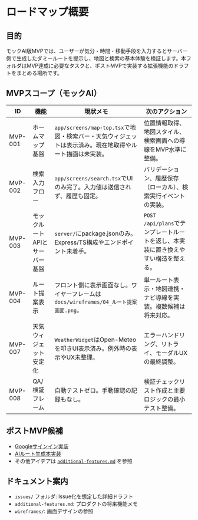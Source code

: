 # ロードマップ概要

## 目的
モックAI版MVPでは、ユーザーが気分・時間・移動手段を入力するとサーバー側で生成したダミールートを提示し、地図と検索の基本体験を検証します。本フォルダはMVP達成に必要なタスクと、ポストMVPで実装する拡張機能のドラフトをまとめる場所です。

## MVPスコープ（モックAI）
| ID | 機能 | 現状メモ | 次のアクション |
| --- | --- | --- | --- |
| MVP-001 | ホームマップ基盤 | `app/screens/map-top.tsx`で地図・検索バー・天気ウィジェットは表示済み。現在地取得やルート描画は未実装。 | 位置情報取得、地図スタイル、検索画面への導線をMVP水準に整備。 |
| MVP-002 | 検索入力フロー | `app/screens/search.tsx`でUIのみ完了。入力値は送信されず、履歴も固定。 | バリデーション、履歴保存（ローカル）、検索実行イベントの実装。 |
| MVP-003 | モックルートAPIとサーバー基盤 | `server/`にpackage.jsonのみ。Express/TS構成やエンドポイント未着手。 | `POST /api/plans`でテンプレートルートを返し、本実装に置き換えやすい構造を整える。 |
| MVP-004 | ルート提案表示 | フロント側に表示画面なし。ワイヤーフレームは`docs/wireframes/04_ルート提案画面.png`。 | 単一ルート表示・地図連携・ナビ導線を実装。複数候補は将来対応。 |
| MVP-007 | 天気ウィジェット安定化 | `WeatherWidget`はOpen-Meteoを叩きUI表示済み。例外時の表示やUX未整理。 | エラーハンドリング、リトライ、モーダルUXの最終調整。 |
| MVP-008 | QA/検証フレーム | 自動テストゼロ。手動確認の記録もなし。 | 検証チェックリスト作成と主要ロジックの最小テスト整備。 |

## ポストMVP候補
- [Googleサインイン実装](issues/auth-google-signin.md)
- [AIルート生成本実装](issues/ai-routing-full.md)
- その他アイデアは [`additional-features.md`](additional-features.md) を参照

## ドキュメント案内
- `issues/` フォルダ: Issue化を想定した詳細ドラフト
- `additional-features.md`: プロダクトの将来機能メモ
- `wireframes/`: 画面デザインの参照
